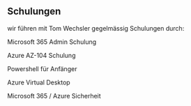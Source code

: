 ## Schulungen 
wir führen mit Tom Wechsler gegelmässig Schulungen durch:  
  
Microsoft 365 Admin Schulung  
  
Azure AZ-104 Schulung  
  
Powershell für Anfänger  
  
Azure Virtual Desktop  
  
Microsoft 365 / Azure Sicherheit  
  
